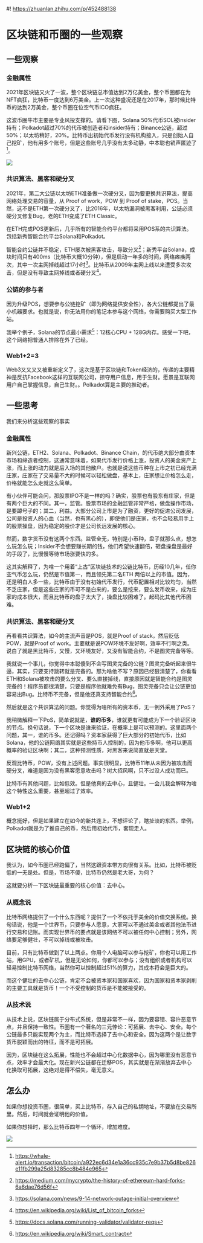 #! https://zhuanlan.zhihu.com/p/452488138
# 区块链和币圈的一些观察

## 一些观察

### 金融属性

2021年区块链又火了一波，整个区块链总市值达到2万亿美金，整个币圈都在为NFT疯狂，比特币一度达到6万美金。上一次这种盛况还是在2017年，那时候比特币的达到2万美金，整个币圈在位空气币ICO疯狂。

这波币圈牛市主要是专业风投支撑的。请看下图，Solana 50%代币SOL被insider持有；Polkadot超过70%的代币被创造者和insider持有；Binance公链，超过50%；以太坊稍好，20%。比特币出初始代币发行没有机构接入，只是创始人自己挖矿，他有用多个账号，但是这些账号几乎没有太多动静，中本聪也销声匿迹了[^4]。

![](https://i.imgur.com/5YscdOk.png)

### 共识算法、黑客和硬分叉

2021年，第二大公链以太坊ETH准备做一次硬分叉，因为要更换共识算法，提高网络处理交易的容量，从 Proof of work，POW 到 Proof of stake，POS。当然，这不是ETH第一次硬分叉了，比2016年，以太坊漏洞被黑客利用，公链必须硬分叉修复Bug，老的ETH变成了ETH Classic。

在ETH完成POS更新后，几乎所有的智能合约平台都将采用POS系的共识算法。包括新秀智能合约平台Solana和Polkadot。

智能合约公链并不稳定，ETH屡次被黑客攻击，导致分叉[^2]；新秀平台Solana，成块时间只有400ms（比特币大概10分钟），但是启动一年多的时间，网络瘫痪两次，其中一次主网掉线超过17小时[^1]。比特币从2009年主网上线以来遭受多次攻击，但是没有导致主网掉线或者硬分叉[^3]。

### 公链的参与者

因为升级POS，想要参与公链挖矿（即为网络提供安全性），各大公链都提出了最小机器要求。也就是说，你无法用你的笔记本参与这个网络，你需要购买大型工作站。

我举个例子，Solana的节点最小需求[^6]：12核心CPU + 128G内存。感受一下吧，这个网络把普通人排除在外了已经。

### Web1+2=3

Web3又又又又被重新定义了，这次是基于区块链和Token经济的，传递的主要精神是反抗Facebook这样的互联网公司，掠夺用户信息，用于生财。愿景是互联网用户自己掌握信息，自己生财。。Polkadot算是主要的推动者。

## 一些思考

我们来分析这些观察的事实

### 金融属性

新兴公链，ETH2、Solana、Polkadot、Binance Chain，的代币绝大部分由资本市场和缔造者控制，这通常意味着，如果代币发行价格上涨，投资人的美金资产上涨，而上涨的动力就是后入场的其他散户。也就是说这些币种在上市之初已经充满庄家，庄家在了交易量不大的时候可以轻松做盘，基本上，庄家想让价格怎么走，价格就能怎么走就这么简单。

有小伙伴可能会问，那股票IPO不是一样的吗？确实，股票也有股东有庄家，但是有两个巨大的不同。其一，监管。股票市场的金融监管非常严格，做盘操作市场，是要蹲号子的；其二，利益。大部分公司上市是为了融资，更好的促进公司发展，公司是投资人的心血（当然，也有黑心的），即使他们是庄家，也不会轻易用手上的股票操盘，因为稳定的股价才是公司长远发展的核心。

然而，数字货币没有这两个东西。监管全无，特别是小币种，盘子就那么点，想怎么玩怎么玩；Insider不会想要赚长期的钱，他们希望快速翻倍，砸盘操盘是最好的手段了，比慢慢等待市场涨要快的多。

这其实解释了，为啥一个用着“上古”区块链技术的公链比特币，历经10几年，任你空气币怎么玩，仍然是市值第一，而且领先第二名ETH 两倍以上的市值。因为，还是明白人多一些，比特币由于没有初始代币发行，代币配置相对比较均匀，当然不乏庄家，但是这些庄家的币可不是白来的，要么是挖来，要么发币收来，成为庄家的成本很大，而且比特币的盘子太大了，操盘比较困难了。起码比其他代币困难。

### 共识算法、黑客和硬分叉

再看看共识算法，如今的主流声音是POS，就是Proof of stack，然后贬低POW，就是Proof of work。主要就是说POW环境不友好啊，效率不行啊之类。说白了就是黑比特币，又慢，又环境友好，又没有智能合约，不是图灵完备等等。

我就说一个事儿，你觉得中本聪傻到不会写图灵完备的公链？图灵完备听起来很牛逼，其实，只要支持跳转就是完备的。那为啥他不写？原因已经狠清楚了，你看看ETH和Solana被攻击的要么分叉、要么直接掉线，直接原因就是智能合约是图灵完备的！程序员都很清楚，只要是程序他就难免有Bug，图灵完备只会让公链更加容易出Bug。比特币不完备，但是他还真支持智能合约[^5]。

然后就是这个共识算法的问题。你觉得为啥所有的资本币，无一例外采用了PoS？

我稍微解释一下PoS，简单说就是，**谁的币多**，谁就更有可能成为下一个验证区块的节点。换句话说，下一个区块是谁来验证，在概率上是可以预测的。这里面两个问题，其一，谁的币多。还记得吗？资本家获得了巨大部分的初始代币，比如Solana，他的公链网络其实就是这些持币人控制的，因为他币多啊，他可以更高概率的验证区块啊；其二，这种预测性质，对黑客来说简直就是天堂。

反观比特币，POW，没有上述问题。事实很明显，比特币11年从未因为被攻击而硬分叉，难道是因为没有黑客愿意攻击吗？树大招风啊，只不过没人成功而已。

比特币有其他问题，比如低效。但是他真的去中心，且健壮。一会儿我会解释为啥这个特性这么重要，甚至超过了效率。

### Web1+2

概念挺好，但是如果建立在如今的新共连上，不想评论了，瞎扯淡的东西。举例，Polkadot就是为了推自己的币，然后用初始代币，套现走人。

## 区块链的核心价值

我认为，如今币圈已经跑偏了，当然这跟资本带方向很有关系。比如，比特币被贬低的一无是处。但是，市场不傻，比特币仍然是老大哥，为何？

这就要分析一下区块链最重要的核心价值：去中心。

### 从概念说

比特币网络提供了一个什么东西呢？提供了一个不依托于美金的价值交换系统。换句话说，他是一个世界币，只要参与人愿意，大家可以不通过美金或者其他法币进行交易和记账。而实现世界币的要点就是该网络不可以被任何中心控制；另外，网络要足够健壮，不可以掉线或被攻击。

目前，只有比特币做到了以上两点。你用个人电脑可以参与挖矿，你也可以用工作站，用GPU，或者矿机，但是无论如何，你都可以参与；没有组织或者机构可以轻易控制比特币网络，当然你可以控制超过51%的算力，其成本将会是巨大的。

而这个健壮的去中心公链，肯定不会被资本家和国家喜欢，因为国家和资本家剥削的主要工具就是货币！一个不受控制的货币是不能被接受的。

### 从技术说

从技术上说，区块链属于分布式系统，但是非常不一样，因为要容错、容许恶意节点，并且保持一致性。币圈有一个著名的三元悖论：可拓展、去中心、安全。每个公链最多只能实现两个为主，而比特币选择了去中心和安全。因为这两个是让数字货币脱颖而出的特征，而不是可拓展。

因为，区块链在这么拓展，性能也不会超过中心化数据中心，因为哪里没有恶意节点，效率才会最大化。现在新兴公链都在迁移POS，其实就是在渐渐放弃去中心化换取可拓展，这绝对是得不偿失，毫无意义。

## 怎么办

如果你想投资币圈，很简单，买上比特币，存入自己的私钥地址，不要放在交易所里。然后，时间就会证明他的价值。

如果你想择时，那么比特币四年一个循环，增加难度。

![](https://i.imgur.com/s89SJX5.png)

[^1]: https://solana.com/news/9-14-network-outage-initial-overview
[^2]: https://medium.com/mycrypto/the-history-of-ethereum-hard-forks-6a6dae76d56f
[^3]: https://en.wikipedia.org/wiki/List_of_bitcoin_forks
[^4]: https://whale-alert.io/transaction/bitcoin/a922ec6d34e1a36cc935c7e9b37b5d8be826e11fb299a25d83285cc8b484e965
[^5]: https://en.wikipedia.org/wiki/Smart_contract
[^6]: https://docs.solana.com/running-validator/validator-reqs
